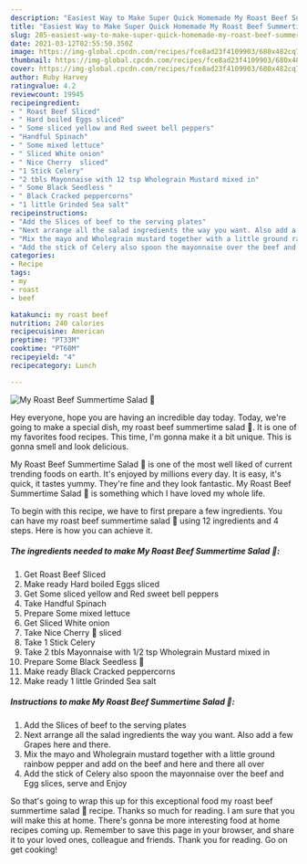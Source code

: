 ```yaml
---
description: "Easiest Way to Make Super Quick Homemade My Roast Beef Summertime Salad 🥗"
title: "Easiest Way to Make Super Quick Homemade My Roast Beef Summertime Salad 🥗"
slug: 285-easiest-way-to-make-super-quick-homemade-my-roast-beef-summertime-salad
date: 2021-03-12T02:55:50.350Z
image: https://img-global.cpcdn.com/recipes/fce8ad23f4109903/680x482cq70/my-roast-beef-summertime-salad-recipe-main-photo.jpg
thumbnail: https://img-global.cpcdn.com/recipes/fce8ad23f4109903/680x482cq70/my-roast-beef-summertime-salad-recipe-main-photo.jpg
cover: https://img-global.cpcdn.com/recipes/fce8ad23f4109903/680x482cq70/my-roast-beef-summertime-salad-recipe-main-photo.jpg
author: Ruby Harvey
ratingvalue: 4.2
reviewcount: 19945
recipeingredient:
- " Roast Beef Sliced"
- " Hard boiled Eggs sliced"
- " Some sliced yellow and Red sweet bell peppers"
- "Handful Spinach"
- " Some mixed lettuce"
- " Sliced White onion"
- " Nice Cherry  sliced"
- "1 Stick Celery"
- "2 tbls Mayonnaise with 12 tsp Wholegrain Mustard mixed in"
- " Some Black Seedless "
- " Black Cracked peppercorns"
- "1 little Grinded Sea salt"
recipeinstructions:
- "Add the Slices of beef to the serving plates"
- "Next arrange all the salad ingredients the way you want. Also add a few Grapes here and there."
- "Mix the mayo and Wholegrain mustard together with a little ground rainbow pepper and add on the beef and here and there all over"
- "Add the stick of Celery also spoon the mayonnaise over the beef and Egg slices, serve and Enjoy"
categories:
- Recipe
tags:
- my
- roast
- beef

katakunci: my roast beef 
nutrition: 240 calories
recipecuisine: American
preptime: "PT33M"
cooktime: "PT60M"
recipeyield: "4"
recipecategory: Lunch

---
```



![My Roast Beef Summertime Salad 🥗](https://img-global.cpcdn.com/recipes/fce8ad23f4109903/680x482cq70/my-roast-beef-summertime-salad-recipe-main-photo.jpg)

Hey everyone, hope you are having an incredible day today. Today, we're going to make a special dish, my roast beef summertime salad 🥗. It is one of my favorites food recipes. This time, I'm gonna make it a bit unique. This is gonna smell and look delicious.



My Roast Beef Summertime Salad 🥗 is one of the most well liked of current trending foods on earth. It's enjoyed by millions every day. It is easy, it's quick, it tastes yummy. They're fine and they look fantastic. My Roast Beef Summertime Salad 🥗 is something which I have loved my whole life.


To begin with this recipe, we have to first prepare a few ingredients. You can have my roast beef summertime salad 🥗 using 12 ingredients and 4 steps. Here is how you can achieve it.

<!--inarticleads1-->

##### The ingredients needed to make My Roast Beef Summertime Salad 🥗:

1. Get  Roast Beef Sliced
1. Make ready  Hard boiled Eggs sliced
1. Get  Some sliced yellow and Red sweet bell peppers
1. Take Handful Spinach
1. Prepare  Some mixed lettuce
1. Get  Sliced White onion
1. Take  Nice Cherry 🍅 sliced
1. Take 1 Stick Celery
1. Take 2 tbls Mayonnaise with 1/2 tsp Wholegrain Mustard mixed in
1. Prepare  Some Black Seedless 🍇
1. Make ready  Black Cracked peppercorns
1. Make ready 1 little Grinded Sea salt




<!--inarticleads2-->

##### Instructions to make My Roast Beef Summertime Salad 🥗:

1. Add the Slices of beef to the serving plates
1. Next arrange all the salad ingredients the way you want. Also add a few Grapes here and there.
1. Mix the mayo and Wholegrain mustard together with a little ground rainbow pepper and add on the beef and here and there all over
1. Add the stick of Celery also spoon the mayonnaise over the beef and Egg slices, serve and Enjoy




So that's going to wrap this up for this exceptional food my roast beef summertime salad 🥗 recipe. Thanks so much for reading. I am sure that you will make this at home. There's gonna be more interesting food at home recipes coming up. Remember to save this page in your browser, and share it to your loved ones, colleague and friends. Thank you for reading. Go on get cooking!
